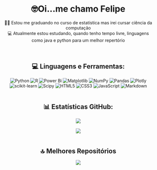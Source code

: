 <div align='center'>
<h1>🤓Oi...me chamo Felipe</h1>

👨‍🎓 Estou me graduando no curso de estatística mas irei cursar ciência da computação<br>
💻 Atualmente estou estudando, quando tenho tempo livre, linguagens como java e python para um melhor repertório<br>
<br><br/>
## 💻 Linguagens e Ferramentas:
![Python](https://img.shields.io/badge/python-3670A0?style=for-the-badge&logo=python&logoColor=ffdd54) ![R](https://img.shields.io/badge/r-%23276DC3.svg?style=for-the-badge&logo=r&logoColor=white) ![Power Bi](https://img.shields.io/badge/power_bi-F2C811?style=for-the-badge&logo=powerbi&logoColor=black) ![Matplotlib](https://img.shields.io/badge/Matplotlib-%23ffffff.svg?style=for-the-badge&logo=Matplotlib&logoColor=black) ![NumPy](https://img.shields.io/badge/numpy-%23013243.svg?style=for-the-badge&logo=numpy&logoColor=white) ![Pandas](https://img.shields.io/badge/pandas-%23150458.svg?style=for-the-badge&logo=pandas&logoColor=white) ![Plotly](https://img.shields.io/badge/Plotly-%233F4F75.svg?style=for-the-badge&logo=plotly&logoColor=white) ![scikit-learn](https://img.shields.io/badge/scikit--learn-%23F7931E.svg?style=for-the-badge&logo=scikit-learn&logoColor=white) ![Scipy](https://img.shields.io/badge/SciPy-%230C55A5.svg?style=for-the-badge&logo=scipy&logoColor=%white) ![HTML5](https://img.shields.io/badge/html5-%23E34F26.svg?style=for-the-badge&logo=html5&logoColor=white) ![CSS3](https://img.shields.io/badge/css3-%231572B6.svg?style=for-the-badge&logo=css3&logoColor=white) ![JavaScript](https://img.shields.io/badge/javascript-%23323330.svg?style=for-the-badge&logo=javascript&logoColor=%23F7DF1E) ![Markdown](https://img.shields.io/badge/markdown-%23000000.svg?style=for-the-badge&logo=markdown&logoColor=white) 
<br><br/>
## 📊 Estatísticas GitHub:
  ![](https://github-readme-stats.vercel.app/api?username=Lipe-0x0&theme=ocean_dark&hide_border=false&include_all_commits=false&count_private=false&locale=pt-br)<br><br/>
  ![](https://github-readme-stats.vercel.app/api/top-langs/?username=Lipe-0x0&theme=ocean_dark&hide_border=false&include_all_commits=false&count_private=false&layout=compact&locale=pt-br)
<br><br/>
## 🔝 Melhores Repositórios
![](https://github-contributor-stats.vercel.app/api?username=Lipe-0x0&limit=5&theme=ocean_dark&combine_all_yearly_contributions=true&locale=pt-br)

<!-- Proudly created with GPRM ( https://gprm.itsvg.in ) -->
